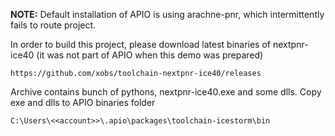 **NOTE:**
Default installation of APIO is using arachne-pnr, which intermittently fails to route project.

In order to build this project, please download latest binaries of nextpnr-ice40 (it was not part of APIO when this demo was prepared)

```
https://github.com/xobs/toolchain-nextpnr-ice40/releases
```

Archive contains bunch of pythons, nextpnr-ice40.exe and some dlls. Copy exe and dlls to APIO binaries folder

```
C:\Users\<<account>>\.apio\packages\toolchain-icestorm\bin
```
